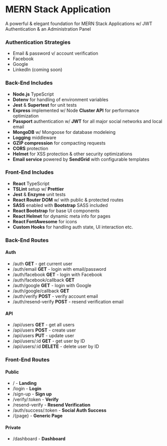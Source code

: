 # MERN Stack Application

A powerful & elegant foundation for MERN Stack Applications w/ JWT Authentication & an Administration Panel

### Authentication Strategies

- Email & password v/ account verification
- Facebook
- Google
- LinkedIn (coming soon)

### Back-End Includes

- **Node.js** TypeScript
- **Dotenv** for handling of environment variables
- **Jest** & **Supertest** for unit tests
- **Express** implemented w/ Node **Cluster API** for performance optimization
- **Passport** authentication w/ **JWT** for all major social networks and local email
- **MongoDB** w/ Mongoose for database modeleing
- **Logging** middleware
- **GZIP compression** for compacting requests
- **CORS** protection
- **Helmet** for XSS protection & other security optimizations
- **Email service** powered by **SendGrid** with configurable templates

### Front-End Includes

- **React** TypeScript
- **TSLint** setup w/ **Prettier**
- **Jest** & **Enzyme** unit tests
- **React Router DOM** w/ with public & protected routes
- **SASS** enabled with **Bootstrap** SASS included
- **React Bootstrap** for base UI components
- **React Helmet** for dynamic meta info for pages
- **React FontAwesome** for icons
- **Custom Hooks** for handling auth state, UI interaction etc.

### Back-End Routes

#### Auth

- /auth **GET** - get current user
- /auth/email **GET** - login with email/password
- /auth/facebook **GET** - login with Facebook
- /auth/facebook/callback **GET**
- /auth/google **GET** - login with Google
- /auth/google/callback **GET**
- /auth/verify **POST** - verify account email
- /auth/resend-verify **POST** - resend verification email

#### API

- /api/users **GET** - get all users
- /api/users **POST** - create user
- /api/users **PUT** - update user
- /api/users/:id **GET** - get user by ID
- /api/users/:id **DELETE** - delete user by ID

### Front-End Routes

#### Public

- / - **Landing**
- /login - **Login**
- /sign-up - **Sign up**
- /verify/:token - **Verify**
- /resend-verify - **Resend Verification**
- /auth/success/:token - **Social Auth Success**
- /{page} - **Generic Page**

#### Private

- /dashboard - **Dashboard**
